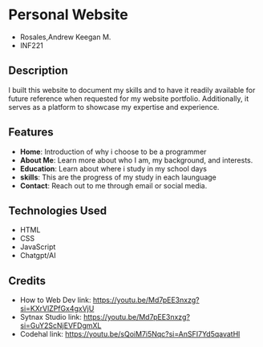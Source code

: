 # Personal Website

- Rosales,Andrew Keegan M.
- INF221

## Description

I built this website to document my skills and to have it readily available for future reference when requested for my website portfolio. Additionally, it serves as a platform to showcase my expertise and experience.

## Features

- **Home**: Introduction of why i choose to be a programmer
- **About Me**: Learn more about who I am, my background, and interests.
- **Education**: Learn about where i study in my school days
- **skills**: This are the progress of my study in each launguage
- **Contact**: Reach out to me through email or social media.

## Technologies Used

- HTML
- CSS
- JavaScript
- Chatgpt/AI

## Credits
- How to Web Dev link: https://youtu.be/Md7pEE3nxzg?si=KXrVlZPfGx4gxVjU
- Sytnax Studio link: https://youtu.be/Md7pEE3nxzg?si=GuY2ScNjEVFDgmXL
- Codehal link: https://youtu.be/sQoiM7i5Nqc?si=AnSFI7Yd5qavatHl
